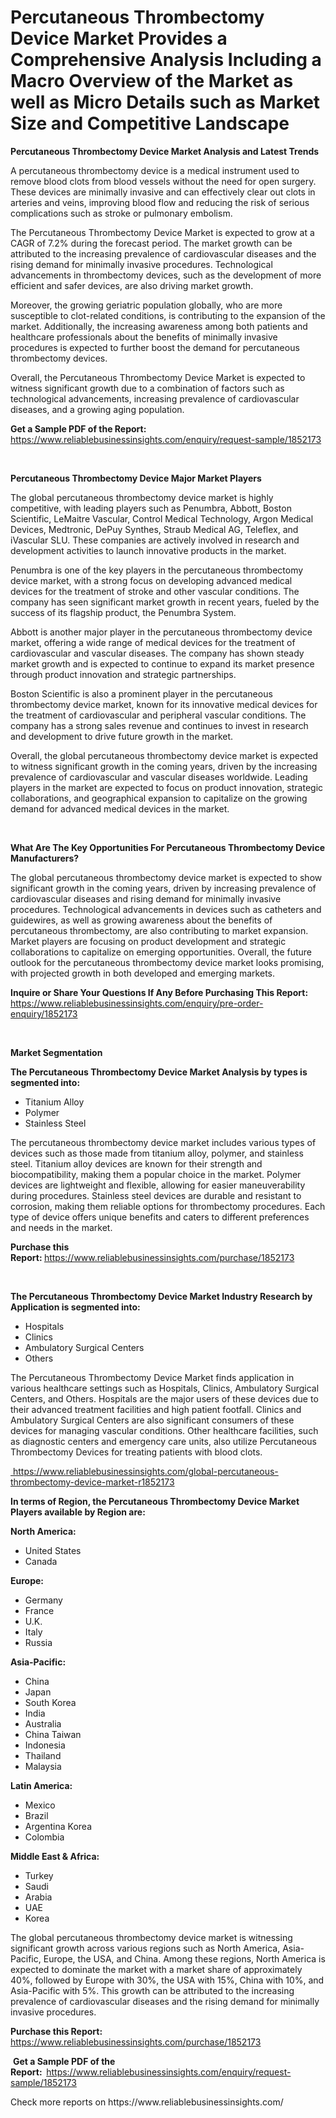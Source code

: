 <p><h1>Percutaneous Thrombectomy Device Market Provides a Comprehensive Analysis Including a Macro Overview of the Market as well as Micro Details such as Market Size and Competitive Landscape</h1></p><p><strong>Percutaneous Thrombectomy Device Market Analysis and Latest Trends</strong></p>
<p><p>A percutaneous thrombectomy device is a medical instrument used to remove blood clots from blood vessels without the need for open surgery. These devices are minimally invasive and can effectively clear out clots in arteries and veins, improving blood flow and reducing the risk of serious complications such as stroke or pulmonary embolism.</p><p>The Percutaneous Thrombectomy Device Market is expected to grow at a CAGR of 7.2% during the forecast period. The market growth can be attributed to the increasing prevalence of cardiovascular diseases and the rising demand for minimally invasive procedures. Technological advancements in thrombectomy devices, such as the development of more efficient and safer devices, are also driving market growth.</p><p>Moreover, the growing geriatric population globally, who are more susceptible to clot-related conditions, is contributing to the expansion of the market. Additionally, the increasing awareness among both patients and healthcare professionals about the benefits of minimally invasive procedures is expected to further boost the demand for percutaneous thrombectomy devices.</p><p>Overall, the Percutaneous Thrombectomy Device Market is expected to witness significant growth due to a combination of factors such as technological advancements, increasing prevalence of cardiovascular diseases, and a growing aging population.</p></p>
<p><strong>Get a Sample PDF of the Report:&nbsp;</strong> <a href="https://www.reliablebusinessinsights.com/enquiry/request-sample/1852173">https://www.reliablebusinessinsights.com/enquiry/request-sample/1852173</a></p>
<p>&nbsp;</p>
<p><strong>Percutaneous Thrombectomy Device Major Market Players</strong></p>
<p><p>The global percutaneous thrombectomy device market is highly competitive, with leading players such as Penumbra, Abbott, Boston Scientific, LeMaitre Vascular, Control Medical Technology, Argon Medical Devices, Medtronic, DePuy Synthes, Straub Medical AG, Teleflex, and iVascular SLU. These companies are actively involved in research and development activities to launch innovative products in the market.</p><p>Penumbra is one of the key players in the percutaneous thrombectomy device market, with a strong focus on developing advanced medical devices for the treatment of stroke and other vascular conditions. The company has seen significant market growth in recent years, fueled by the success of its flagship product, the Penumbra System.</p><p>Abbott is another major player in the percutaneous thrombectomy device market, offering a wide range of medical devices for the treatment of cardiovascular and vascular diseases. The company has shown steady market growth and is expected to continue to expand its market presence through product innovation and strategic partnerships.</p><p>Boston Scientific is also a prominent player in the percutaneous thrombectomy device market, known for its innovative medical devices for the treatment of cardiovascular and peripheral vascular conditions. The company has a strong sales revenue and continues to invest in research and development to drive future growth in the market.</p><p>Overall, the global percutaneous thrombectomy device market is expected to witness significant growth in the coming years, driven by the increasing prevalence of cardiovascular and vascular diseases worldwide. Leading players in the market are expected to focus on product innovation, strategic collaborations, and geographical expansion to capitalize on the growing demand for advanced medical devices in the market.</p></p>
<p>&nbsp;</p>
<p><strong>What Are The Key Opportunities For Percutaneous Thrombectomy Device Manufacturers?</strong></p>
<p><p>The global percutaneous thrombectomy device market is expected to show significant growth in the coming years, driven by increasing prevalence of cardiovascular diseases and rising demand for minimally invasive procedures. Technological advancements in devices such as catheters and guidewires, as well as growing awareness about the benefits of percutaneous thrombectomy, are also contributing to market expansion. Market players are focusing on product development and strategic collaborations to capitalize on emerging opportunities. Overall, the future outlook for the percutaneous thrombectomy device market looks promising, with projected growth in both developed and emerging markets.</p></p>
<p><strong>Inquire or Share Your Questions If Any Before Purchasing This Report:</strong> <a href="https://www.reliablebusinessinsights.com/enquiry/pre-order-enquiry/1852173">https://www.reliablebusinessinsights.com/enquiry/pre-order-enquiry/1852173</a></p>
<p>&nbsp;</p>
<p><strong>Market Segmentation</strong></p>
<p><strong>The Percutaneous Thrombectomy Device Market Analysis by types is segmented into:</strong></p>
<p><ul><li>Titanium Alloy</li><li>Polymer</li><li>Stainless Steel</li></ul></p>
<p><p>The percutaneous thrombectomy device market includes various types of devices such as those made from titanium alloy, polymer, and stainless steel. Titanium alloy devices are known for their strength and biocompatibility, making them a popular choice in the market. Polymer devices are lightweight and flexible, allowing for easier maneuverability during procedures. Stainless steel devices are durable and resistant to corrosion, making them reliable options for thrombectomy procedures. Each type of device offers unique benefits and caters to different preferences and needs in the market.</p></p>
<p><strong>Purchase this Report:&nbsp;</strong><a href="https://www.reliablebusinessinsights.com/purchase/1852173">https://www.reliablebusinessinsights.com/purchase/1852173</a></p>
<p>&nbsp;</p>
<p><strong>The Percutaneous Thrombectomy Device Market Industry Research by Application is segmented into:</strong></p>
<p><ul><li>Hospitals</li><li>Clinics</li><li>Ambulatory Surgical Centers</li><li>Others</li></ul></p>
<p><p>The Percutaneous Thrombectomy Device Market finds application in various healthcare settings such as Hospitals, Clinics, Ambulatory Surgical Centers, and Others. Hospitals are the major users of these devices due to their advanced treatment facilities and high patient footfall. Clinics and Ambulatory Surgical Centers are also significant consumers of these devices for managing vascular conditions. Other healthcare facilities, such as diagnostic centers and emergency care units, also utilize Percutaneous Thrombectomy Devices for treating patients with blood clots.</p></p>
<p><a href="https://www.reliablebusinessinsights.com/global-percutaneous-thrombectomy-device-market-r1852173">&nbsp;https://www.reliablebusinessinsights.com/global-percutaneous-thrombectomy-device-market-r1852173</a></p>
<p><strong>In terms of Region, the Percutaneous Thrombectomy Device Market Players available by Region are:</strong></p>
<p>
    <p> <strong> North America: </strong>
        <ul>
            <li>United States</li>
            <li>Canada</li>
        </ul>
        </p> 
    <p> <strong> Europe: </strong>
        <ul>
            <li>Germany</li>
            <li>France</li>
            <li>U.K.</li>
            <li>Italy</li>
            <li>Russia</li>
        </ul>
        </p> 
    <p> <strong> Asia-Pacific: </strong>
        <ul>
            <li>China</li>
            <li>Japan</li>
            <li>South Korea</li>
            <li>India</li>
            <li>Australia</li>
            <li>China Taiwan</li>
            <li>Indonesia</li>
            <li>Thailand</li>
            <li>Malaysia</li>
        </ul>
        </p> 
    <p> <strong> Latin America: </strong>
        <ul>
            <li>Mexico</li>
            <li>Brazil</li>
            <li>Argentina Korea</li>
            <li>Colombia</li>
        </ul>
        </p> 
    <p> <strong> Middle East & Africa: </strong>
        <ul>
            <li>Turkey</li>
            <li>Saudi</li>
            <li>Arabia</li>
            <li>UAE</li>
            <li>Korea</li>
        </ul>
    </p>
    </p>
<p><p>The global percutaneous thrombectomy device market is witnessing significant growth across various regions such as North America, Asia-Pacific, Europe, the USA, and China. Among these regions, North America is expected to dominate the market with a market share of approximately 40%, followed by Europe with 30%, the USA with 15%, China with 10%, and Asia-Pacific with 5%. This growth can be attributed to the increasing prevalence of cardiovascular diseases and the rising demand for minimally invasive procedures.</p></p>
<p><strong>Purchase this Report: </strong><a href="https://www.reliablebusinessinsights.com/purchase/1852173">https://www.reliablebusinessinsights.com/purchase/1852173</a></p>
<p>&nbsp;<strong>Get a Sample PDF of the Report:&nbsp;&nbsp;</strong><a href="https://www.reliablebusinessinsights.com/enquiry/request-sample/1852173">https://www.reliablebusinessinsights.com/enquiry/request-sample/1852173</a></p>
<p><strong></strong></p>
<p>Check more reports on https://www.reliablebusinessinsights.com/</p>